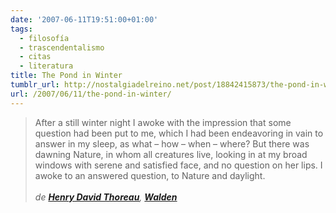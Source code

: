 ```yaml
---
date: '2007-06-11T19:51:00+01:00'
tags:
  - filosofía
  - trascendentalismo
  - citas
  - literatura
title: The Pond in Winter
tumblr_url: http://nostalgiadelreino.net/post/18842415873/the-pond-in-winter
url: /2007/06/11/the-pond-in-winter/
---
```


<blockquote>After a still winter night I awoke with the impression that some question had been put to me, which I had been endeavoring in vain to answer in my sleep, as what &ndash; how &ndash; when &ndash; where? But there was dawning Nature, in whom all creatures live, looking in at my broad windows with serene and satisfied face, and no question on her lips. I awoke to an answered question, to Nature and daylight.<br/><br/><em>de <strong><a href="http://es.wikipedia.org/wiki/Henry_David_Thoreau">Henry David Thoreau</a></strong>, <strong><a href="http://en.wikipedia.org/wiki/Walden">Walden</a></strong></em></blockquote><div class="blogger-post-footer"><img width="1" height="1" src="https://blogger.googleusercontent.com/tracker/1180118427259117074-6661803245263208269?l=nostalgiadelreino.blogspot.com" alt=""/></div>